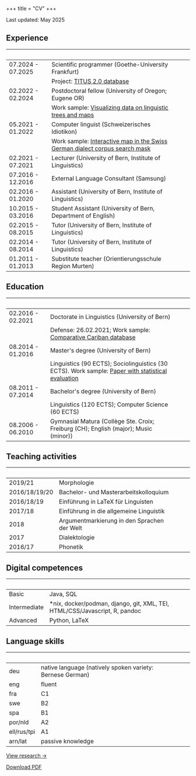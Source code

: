 +++
title = "CV"
+++

Last updated: May 2025

## Experience

| &nbsp; | &nbsp; | &nbsp; | &nbsp; |
|--------------|-------|---------|-
| 07.2024 - 07.2025 | Scientific programmer (Goethe-University Frankfurt) | &nbsp; | &nbsp; |
| &nbsp; | Project: [TITUS 2.0 database](https://titus2.uni-frankfurt.de/) | &nbsp; | &nbsp; |
| 02.2022 - 02.2024 | Postdoctoral fellow (University of Oregon; Eugene OR) | &nbsp; | &nbsp; |
| &nbsp; | Work sample: [Visualizing data on linguistic trees and maps](https://lingtreemaps.readthedocs.io/en/latest/examples.html) | &nbsp; | &nbsp; |
| 05.2021 - 01.2022 | Computer linguist (Schweizerisches Idiotikon) | &nbsp; | &nbsp; |
| &nbsp; | Work sample: [Interactive map in the Swiss German dialect corpus search mask](https://chmk.ch/de/) | &nbsp; | &nbsp; |
| 02.2021 - 07.2021 | Lecturer (University of Bern, Institute of Linguistics) | &nbsp; | &nbsp; |
| 07.2016 - 12.2016 | External Language Consultant (Samsung) | &nbsp; | &nbsp; |
| 02.2016 - 01.2020 | Assistant (University of Bern, Institute of Linguistics) | &nbsp; | &nbsp; |
| 10.2015 - 03.2016 | Student Assistant (University of Bern, Department of English) | &nbsp; | &nbsp; |
| 02.2015 - 08.2015 | Tutor (University of Bern, Institute of Linguistics) | &nbsp; | &nbsp; |
| 02.2014 - 08.2014 | Tutor (University of Bern, Institute of Linguistics) | &nbsp; | &nbsp; |
| 01.2011 - 01.2013 | Substitute teacher (Orientierungsschule Region Murten) | &nbsp; | &nbsp; |

## Education

| &nbsp; | &nbsp; | &nbsp; | &nbsp; |
|--------------|-------|---------|-
| 02.2016 - 02.2021 | Doctorate in Linguistics (University of Bern) | &nbsp; | &nbsp; |
| &nbsp; | Defense: 26.02.2021; Work sample: [Comparative Cariban database](https://cariban.clld.org/) | &nbsp; | &nbsp; |
| 08.2014 - 01.2016 | Master's degree (University of Bern) | &nbsp; | &nbsp; |
| &nbsp; | Linguistics (90 ECTS); Sociolinguistics (30 ECTS). Work sample: [Paper with statistical evaluation](https://e.pcloud.link/publink/show?code=XZ7QS9ZfUJrWJzOpAhMr4Xy2C5OoSSLgKfy) | &nbsp; | &nbsp; |
| 08.2011 - 07.2014 | Bachelor's degree (University of Bern) | &nbsp; | &nbsp; |
| &nbsp; | Linguistics (120 ECTS); Computer Science (60 ECTS) | &nbsp; | &nbsp; |
| 08.2006 - 06.2010 | Gymnasial Matura (Collège Ste. Croix; Freiburg (CH); English (major); Music (minor)) | &nbsp; | &nbsp; |

## Teaching activities

| &nbsp; | &nbsp; | &nbsp; | &nbsp; |
|--------------|-------|---------|-
| 2019/21 | Morphologie | &nbsp; | &nbsp; |
| 2016/18/19/20 | Bachelor- und Masterarbeitskolloquium | &nbsp; | &nbsp; |
| 2016/18/19 | Einführung in LaTeX für Linguisten | &nbsp; | &nbsp; |
| 2017/18 | Einführung in die allgemeine Linguistik | &nbsp; | &nbsp; |
| 2018 | Argumentmarkierung in den Sprachen der Welt | &nbsp; | &nbsp; |
| 2017 | Dialektologie | &nbsp; | &nbsp; |
| 2016/17 | Phonetik | &nbsp; | &nbsp; |

## Digital competences

| &nbsp; | &nbsp; | &nbsp; | &nbsp; |
|--------------|-------|---------|-
| Basic | Java, SQL | &nbsp; | &nbsp; |
| Intermediate | *nix, docker/podman, django, git, XML, TEI, HTML/CSS/Javascript, R, pandoc | &nbsp; | &nbsp; |
| Advanced | Python, LaTeX | &nbsp; | &nbsp; |

## Language skills

| &nbsp; | &nbsp; | &nbsp; | &nbsp; |
|--------------|-------|---------|-
| deu | native language (natively spoken variety: Bernese German) | &nbsp; | &nbsp; |
| eng | fluent | &nbsp; | &nbsp; |
| fra | C1 | &nbsp; | &nbsp; |
| swe | B2 | &nbsp; | &nbsp; |
| spa | B1 | &nbsp; | &nbsp; |
| por/nld | A2 | &nbsp; | &nbsp; |
| ell/rus/tpi | A1 | &nbsp; | &nbsp; |
| arn/lat | passive knowledge | &nbsp; | &nbsp; |

[View research →](/research)

[Download PDF](/pdfs/cv_en.pdf)